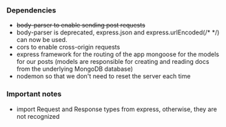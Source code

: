 ### Dependencies

- ~~body-parser to enable sending post requests~~
- body-parser is deprecated, express.json and express.urlEncoded(/* */) can now
 be used.
- cors to enable cross-origin requests
- express framework for the routing of the app
 mongoose for the models for our posts (models are responsible for creating and
 reading docs from the underlying MongoDB database)
 - nodemon so that we don't need to reset the server each time

 ### Important notes
- import Request and Response types from express, otherwise, they are not 
recognized